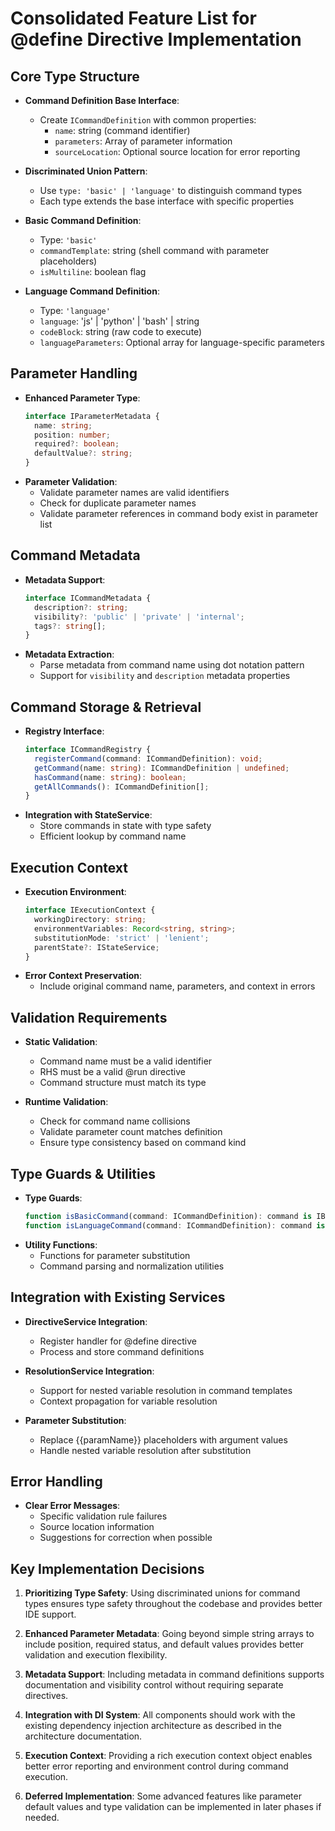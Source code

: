 # Consolidated Feature List for @define Directive Implementation

## Core Type Structure
- **Command Definition Base Interface**:
  - Create `ICommandDefinition` with common properties:
    - `name`: string (command identifier)
    - `parameters`: Array of parameter information
    - `sourceLocation`: Optional source location for error reporting

- **Discriminated Union Pattern**:
  - Use `type: 'basic' | 'language'` to distinguish command types
  - Each type extends the base interface with specific properties

- **Basic Command Definition**:
  - Type: `'basic'`
  - `commandTemplate`: string (shell command with parameter placeholders)
  - `isMultiline`: boolean flag

- **Language Command Definition**:
  - Type: `'language'`
  - `language`: 'js' | 'python' | 'bash' | string
  - `codeBlock`: string (raw code to execute)
  - `languageParameters`: Optional array for language-specific parameters

## Parameter Handling
- **Enhanced Parameter Type**:
  ```typescript
  interface IParameterMetadata {
    name: string;
    position: number;
    required?: boolean;
    defaultValue?: string;
  }
  ```
- **Parameter Validation**:
  - Validate parameter names are valid identifiers
  - Check for duplicate parameter names
  - Validate parameter references in command body exist in parameter list

## Command Metadata
- **Metadata Support**:
  ```typescript
  interface ICommandMetadata {
    description?: string;
    visibility?: 'public' | 'private' | 'internal';
    tags?: string[];
  }
  ```
- **Metadata Extraction**:
  - Parse metadata from command name using dot notation pattern
  - Support for `visibility` and `description` metadata properties

## Command Storage & Retrieval
- **Registry Interface**:
  ```typescript
  interface ICommandRegistry {
    registerCommand(command: ICommandDefinition): void;
    getCommand(name: string): ICommandDefinition | undefined;
    hasCommand(name: string): boolean;
    getAllCommands(): ICommandDefinition[];
  }
  ```
- **Integration with StateService**:
  - Store commands in state with type safety
  - Efficient lookup by command name

## Execution Context
- **Execution Environment**:
  ```typescript
  interface IExecutionContext {
    workingDirectory: string;
    environmentVariables: Record<string, string>;
    substitutionMode: 'strict' | 'lenient';
    parentState?: IStateService;
  }
  ```
- **Error Context Preservation**:
  - Include original command name, parameters, and context in errors

## Validation Requirements
- **Static Validation**:
  - Command name must be a valid identifier
  - RHS must be a valid @run directive
  - Command structure must match its type

- **Runtime Validation**:
  - Check for command name collisions
  - Validate parameter count matches definition
  - Ensure type consistency based on command kind

## Type Guards & Utilities
- **Type Guards**:
  ```typescript
  function isBasicCommand(command: ICommandDefinition): command is IBasicCommandDefinition;
  function isLanguageCommand(command: ICommandDefinition): command is ILanguageCommandDefinition;
  ```
- **Utility Functions**:
  - Functions for parameter substitution
  - Command parsing and normalization utilities

## Integration with Existing Services
- **DirectiveService Integration**:
  - Register handler for @define directive
  - Process and store command definitions

- **ResolutionService Integration**:
  - Support for nested variable resolution in command templates
  - Context propagation for variable resolution

- **Parameter Substitution**:
  - Replace {{paramName}} placeholders with argument values
  - Handle nested variable resolution after substitution

## Error Handling
- **Clear Error Messages**:
  - Specific validation rule failures
  - Source location information
  - Suggestions for correction when possible

## Key Implementation Decisions

1. **Prioritizing Type Safety**: Using discriminated unions for command types ensures type safety throughout the codebase and provides better IDE support.

2. **Enhanced Parameter Metadata**: Going beyond simple string arrays to include position, required status, and default values provides better validation and execution flexibility.

3. **Metadata Support**: Including metadata in command definitions supports documentation and visibility control without requiring separate directives.

4. **Integration with DI System**: All components should work with the existing dependency injection architecture as described in the architecture documentation.

5. **Execution Context**: Providing a rich execution context object enables better error reporting and environment control during command execution.

6. **Deferred Implementation**: Some advanced features like parameter default values and type validation can be implemented in later phases if needed.